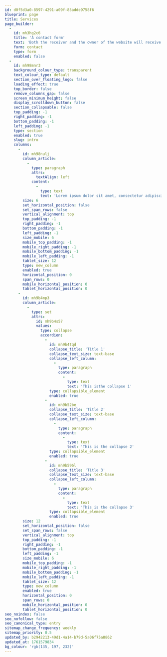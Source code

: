 ```yaml
---
id: d0f5d3a0-8597-4291-a09f-85adde9758f6
blueprint: page
title: Services
page_builder:
  -
    id: mh3hg2c6
    title: 'A contact form'
    text: 'Both the receiver and the owner of the website will receive a styled e-mail. Forms are dynamic, work with conditional logic and use Laravel Precognition for validation and submission.'
    form: contact
    type: form
    enabled: false
  -
    id: mh98mnr3
    background_colour_type: transparent
    text_colour_type: default
    section_over_floating_logo: false
    loading_effect: true
    top_border: false
    remove_columns_gap: false
    screen_minimum_height: false
    display_scrolldown_button: false
    section_collapsable: false
    top_padding: -1
    right_padding: -1
    bottom_padding: -1
    left_padding: -1
    type: section
    enabled: true
    slug: intro
    columns:
      -
        id: mh98nulj
        column_article:
          -
            type: paragraph
            attrs:
              textAlign: left
            content:
              -
                type: text
                text: 'Lorem ipsum dolor sit amet, consectetur adipiscing elit. Aenean vulputate mollis nisi. Donec sodales faucibus velit in placerat. Sed velit tortor, molestie id quam at, facilisis pretium eros. Nunc ac urna vel nisi aliquet auctor. '
        size: 6
        set_horizontal_position: false
        set_span_rows: false
        vertical_alignment: top
        top_padding: -1
        right_padding: -1
        bottom_padding: -1
        left_padding: -1
        size_mobile: 6
        mobile_top_padding: -1
        mobile_right_padding: -1
        mobile_bottom_padding: -1
        mobile_left_padding: -1
        tablet_size: 12
        type: new_column
        enabled: true
        horizontal_position: 0
        span_rows: 0
        mobile_horizontal_position: 0
        tablet_horizontal_position: 0
      -
        id: mh9b4mp3
        column_article:
          -
            type: set
            attrs:
              id: mh9b4s57
              values:
                type: collapse
                accordion:
                  -
                    id: mh9b4tqd
                    collapse_title: 'Title 1'
                    collapse_text_size: text-base
                    collapse_left_column:
                      -
                        type: paragraph
                        content:
                          -
                            type: text
                            text: 'This isthe collapse 1'
                    type: collapsible_element
                    enabled: true
                  -
                    id: mh9b52be
                    collapse_title: 'Title 2'
                    collapse_text_size: text-base
                    collapse_left_column:
                      -
                        type: paragraph
                        content:
                          -
                            type: text
                            text: 'This is the collapse 2'
                    type: collapsible_element
                    enabled: true
                  -
                    id: mh9b596l
                    collapse_title: 'Title 3'
                    collapse_text_size: text-base
                    collapse_left_column:
                      -
                        type: paragraph
                        content:
                          -
                            type: text
                            text: 'This is the collapse 3'
                    type: collapsible_element
                    enabled: true
        size: 12
        set_horizontal_position: false
        set_span_rows: false
        vertical_alignment: top
        top_padding: -1
        right_padding: -1
        bottom_padding: -1
        left_padding: -1
        size_mobile: 6
        mobile_top_padding: -1
        mobile_right_padding: -1
        mobile_bottom_padding: -1
        mobile_left_padding: -1
        tablet_size: 12
        type: new_column
        enabled: true
        horizontal_position: 0
        span_rows: 0
        mobile_horizontal_position: 0
        tablet_horizontal_position: 0
seo_noindex: false
seo_nofollow: false
seo_canonical_type: entry
sitemap_change_frequency: weekly
sitemap_priority: 0.5
updated_by: b2942213-49d1-4a14-b79d-5a06f75a8862
updated_at: 1761579834
bg_colour: 'rgb(135, 197, 232)'
---
```

